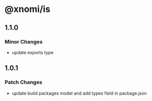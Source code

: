 # @xnomi/is

## 1.1.0

### Minor Changes

- update exports type

## 1.0.1

### Patch Changes

- update build packages model and add types field in package.json
